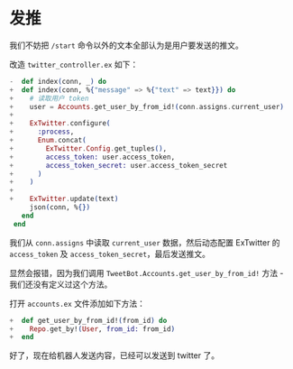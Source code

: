 # 发推

我们不妨把 `/start` 命令以外的文本全部认为是用户要发送的推文。

改造 `twitter_controller.ex` 如下：

```elixir
-  def index(conn, _) do
+  def index(conn, %{"message" => %{"text" => text}}) do
+    # 读取用户 token
+    user = Accounts.get_user_by_from_id!(conn.assigns.current_user)
+
+    ExTwitter.configure(
+      :process,
+      Enum.concat(
+        ExTwitter.Config.get_tuples(),
+        access_token: user.access_token,
+        access_token_secret: user.access_token_secret
+      )
+    )
+
+    ExTwitter.update(text)
     json(conn, %{})
   end
 end
```
我们从 `conn.assigns` 中读取 `current_user` 数据，然后动态配置 ExTwitter 的 `access_token` 及 `access_token_secret`，最后发送推文。

显然会报错，因为我们调用 `TweetBot.Accounts.get_user_by_from_id!` 方法 - 我们还没有定义过这个方法。

打开 `accounts.ex` 文件添加如下方法：

```elixir
+  def get_user_by_from_id!(from_id) do
+    Repo.get_by!(User, from_id: from_id)
+  end
```

好了，现在给机器人发送内容，已经可以发送到 twitter 了。